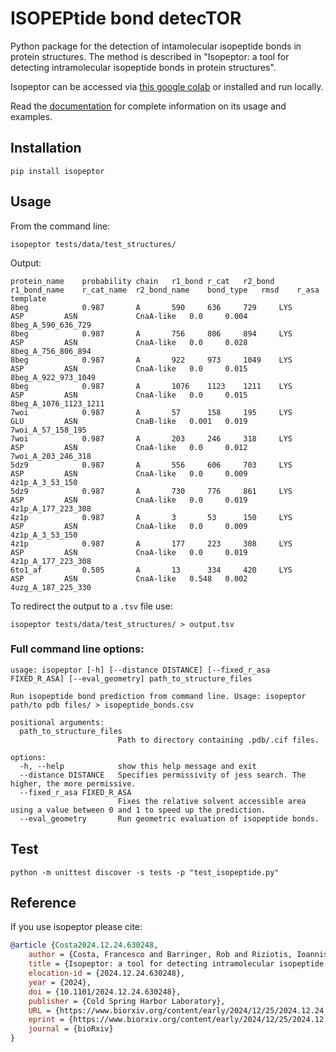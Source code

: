 # ISOPEPtide bond detecTOR

Python package for the detection of intamolecular isopeptide bonds in protein structures. 
The method is described in "Isopeptor: a tool for detecting intramolecular isopeptide bonds in protein structures".

Isopeptor can be accessed via [this google colab](https://colab.research.google.com/github/FranceCosta/Isopeptor_development/blob/main/notebooks/Isopeptide_finder.ipynb) or installed and run locally.

Read the [documentation](https://isopeptor.readthedocs.io/en/latest/index.html) for complete information on its usage and examples.

## Installation

```
pip install isopeptor
```

## Usage

From the command line:
```
isopeptor tests/data/test_structures/
```

Output:
```
protein_name	probability	chain	r1_bond	r_cat	r2_bond	r1_bond_name	r_cat_name	r2_bond_name	bond_type	rmsd	r_asa	template
8beg        	0.987      	A    	590    	636  	729    	LYS         	ASP       	ASN         	CnaA-like	0.0  	0.004	8beg_A_590_636_729   
8beg        	0.987      	A    	756    	806  	894    	LYS         	ASP       	ASN         	CnaA-like	0.0  	0.028	8beg_A_756_806_894   
8beg        	0.987      	A    	922    	973  	1049   	LYS         	ASP       	ASN         	CnaA-like	0.0  	0.015	8beg_A_922_973_1049  
8beg        	0.987      	A    	1076   	1123 	1211   	LYS         	ASP       	ASN         	CnaA-like	0.0  	0.015	8beg_A_1076_1123_1211
7woi        	0.987      	A    	57     	158  	195    	LYS         	GLU       	ASN         	CnaB-like	0.001	0.019	7woi_A_57_158_195    
7woi        	0.987      	A    	203    	246  	318    	LYS         	ASP       	ASN         	CnaA-like	0.0  	0.012	7woi_A_203_246_318   
5dz9        	0.987      	A    	556    	606  	703    	LYS         	ASP       	ASN         	CnaA-like	0.0  	0.009	4z1p_A_3_53_150      
5dz9        	0.987      	A    	730    	776  	861    	LYS         	ASP       	ASN         	CnaA-like	0.0  	0.019	4z1p_A_177_223_308   
4z1p        	0.987      	A    	3      	53   	150    	LYS         	ASP       	ASN         	CnaA-like	0.0  	0.009	4z1p_A_3_53_150      
4z1p        	0.987      	A    	177    	223  	308    	LYS         	ASP       	ASN         	CnaA-like	0.0  	0.019	4z1p_A_177_223_308   
6to1_af     	0.505      	A    	13     	334  	420    	LYS         	ASP       	ASN         	CnaA-like	0.548	0.002	4uzg_A_187_225_330
```

To redirect the output to a `.tsv` file use:

```
isopeptor tests/data/test_structures/ > output.tsv
```

### Full command line options:

```
usage: isopeptor [-h] [--distance DISTANCE] [--fixed_r_asa FIXED_R_ASA] [--eval_geometry] path_to_structure_files

Run isopeptide bond prediction from command line. Usage: isopeptor path/to pdb files/ > isopeptide_bonds.csv

positional arguments:
  path_to_structure_files
                        Path to directory containing .pdb/.cif files.

options:
  -h, --help            show this help message and exit
  --distance DISTANCE   Specifies permissivity of jess search. The higher, the more permissive.
  --fixed_r_asa FIXED_R_ASA
                        Fixes the relative solvent accessible area using a value between 0 and 1 to speed up the prediction.
  --eval_geometry       Run geometric evaluation of isopeptide bonds.
```

## Test

```
python -m unittest discover -s tests -p "test_isopeptide.py"
```

## Reference
If you use isopeptor please cite:

```bibtex
@article {Costa2024.12.24.630248,
	author = {Costa, Francesco and Barringer, Rob and Riziotis, Ioannis and Andreeva, Antonina and Bateman, Alex},
	title = {Isopeptor: a tool for detecting intramolecular isopeptide bonds in protein structures},
	elocation-id = {2024.12.24.630248},
	year = {2024},
	doi = {10.1101/2024.12.24.630248},
	publisher = {Cold Spring Harbor Laboratory},
	URL = {https://www.biorxiv.org/content/early/2024/12/25/2024.12.24.630248},
	eprint = {https://www.biorxiv.org/content/early/2024/12/25/2024.12.24.630248.full.pdf},
	journal = {bioRxiv}
}
```